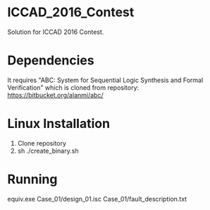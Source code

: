 # ICCAD_2016_Contest
Solution for ICCAD 2016 Contest.

# Dependencies
It requires "ABC: System for Sequential Logic Synthesis and Formal Verification" which is cloned from repository:
https://bitbucket.org/alanmi/abc/

# Linux Installation
1. Clone repository
2. sh ./create_binary.sh

# Running
equiv.exe Case_01/design_01.isc Case_01/fault_description.txt
